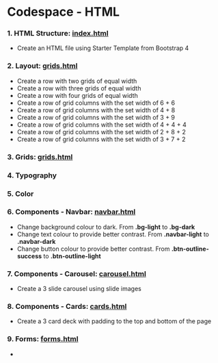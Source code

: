 # Codespace - HTML
### 1. HTML Structure: [index.html](/index.html) ###
* Create an HTML file using Starter Template from Bootstrap 4 

### 2. Layout: [grids.html](/grids.html) ###
* Create a row with two grids of equal width
* Create a row with three grids of equal width
* Create a row with four grids of equal width
* Create a row of grid columns with the set width of 6 + 6 
* Create a row of grid columns with the set width of 4 + 8
* Create a row of grid columns with the set width of 3 + 9
* Create a row of grid columns with the set width of 4 + 4 + 4
* Create a row of grid columns with the set width of 2 + 8 + 2
* Create a row of grid columns with the set width of 3 + 7 + 2

### 3. Grids: [grids.html](/grids.html) ###

### 4. Typography ###

### 5. Color ###

### 6. Components - Navbar: [navbar.html](/navbar.html) ###
* Change background colour to dark. From **.bg-light** to **.bg-dark**
* Change text colour to provide better contrast. From **.navbar-light** to **.navbar-dark**
* Change button colour to provide better contrast. From **.btn-outline-success** to **.btn-outline-light**

### 7. Components - Carousel: [carousel.html](/carousel.html) ###
* Create a 3 slide carousel using slide images

### 8. Components - Cards: [cards.html](/cards.html) ###
* Create a 3 card deck with padding to the top and bottom of the page

### 9. Forms: [forms.html](/forms.html) ###
* 
